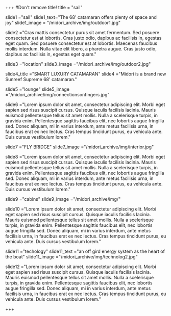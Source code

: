 +++
#Don't remove title!
title = "sail"

slide1 ="sail"
slide1_text="The 68' catamaran offers plenty of space and joy"
slide1_image = "/midori_archive/img/outdoor1.jpg"

slide2 ="Cras mattis consectetur purus sit amet fermentum. Sed posuere consectetur est at lobortis. Cras justo odio, dapibus ac facilisis in, egestas eget quam. Sed posuere consectetur est at lobortis. Maecenas faucibus mollis interdum. Nulla vitae elit libero, a pharetra augue. Cras justo odio, dapibus ac facilisis in, egestas eget quam."

slide3 ="location"
slide3_image ="/midori_archive/img/outdoor2.jpg"

slide4_title ="SMART LUXURY CATAMARAN"
slide4 ="Midori is a brand new Sunreef Supreme 68' catamaran."

slide5 ="lounge"
slide5_image ="/midori_archive/img/connectionsonfingers.jpg"


slide6 ="Lorem ipsum dolor sit amet, consectetur adipiscing elit. Morbi eget sapien sed risus suscipit cursus. Quisque iaculis facilisis lacinia. Mauris euismod pellentesque tellus sit amet mollis. Nulla a scelerisque turpis, in gravida enim. Pellentesque sagittis faucibus elit, nec lobortis augue fringilla sed. Donec aliquam, mi in varius interdum, ante metus facilisis urna, in faucibus erat ex nec lectus. Cras tempus tincidunt purus, eu vehicula ante. Duis cursus vestibulum lorem."

slide7 ="FLY BRIDGE"
slide7_image ="/midori_archive/img/interior.jpg"

slide8 ="Lorem ipsum dolor sit amet, consectetur adipiscing elit. Morbi eget sapien sed risus suscipit cursus. Quisque iaculis facilisis lacinia. Mauris euismod pellentesque tellus sit amet mollis. Nulla a scelerisque turpis, in gravida enim. Pellentesque sagittis faucibus elit, nec lobortis augue fringilla sed. Donec aliquam, mi in varius interdum, ante metus facilisis urna, in faucibus erat ex nec lectus. Cras tempus tincidunt purus, eu vehicula ante. Duis cursus vestibulum lorem."

slide9 ="cabins"
slide9_image ="/midori_archive/img/"

slide10 ="Lorem ipsum dolor sit amet, consectetur adipiscing elit. Morbi eget sapien sed risus suscipit cursus. Quisque iaculis facilisis lacinia. Mauris euismod pellentesque tellus sit amet mollis. Nulla a scelerisque turpis, in gravida enim. Pellentesque sagittis faucibus elit, nec lobortis augue fringilla sed. Donec aliquam, mi in varius interdum, ante metus facilisis urna, in faucibus erat ex nec lectus. Cras tempus tincidunt purus, eu vehicula ante. Duis cursus vestibulum lorem."

slide11 ="techology"
slide11_text ="an off gird  energy system as the heart of the boat"
slide11_image ="/midori_archive/img/technolog2.jpg"

slide12 ="Lorem ipsum dolor sit amet, consectetur adipiscing elit. Morbi eget sapien sed risus suscipit cursus. Quisque iaculis facilisis lacinia. Mauris euismod pellentesque tellus sit amet mollis. Nulla a scelerisque turpis, in gravida enim. Pellentesque sagittis faucibus elit, nec lobortis augue fringilla sed. Donec aliquam, mi in varius interdum, ante metus facilisis urna, in faucibus erat ex nec lectus. Cras tempus tincidunt purus, eu vehicula ante. Duis cursus vestibulum lorem."



+++
